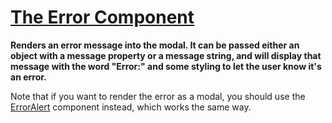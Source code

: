 # [The Error Component](Error.tsx)

**Renders an error message into the modal. It can be passed either an object with a message property or a message string, and will display that message with the word "Error:" and some styling to let the user know it's an error.**

Note that if you want to render the error as a modal, you should use the [ErrorAlert](./ErrorAlert.tsx) component instead, which works the same way.
